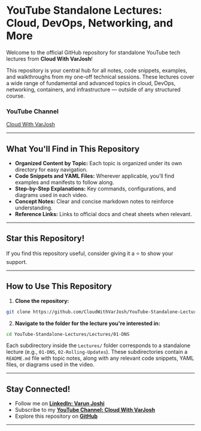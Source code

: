 # YouTube Standalone Lectures: Cloud, DevOps, Networking, and More

Welcome to the official GitHub repository for standalone YouTube tech lectures from **Cloud With VarJosh**!

This repository is your central hub for all notes, code snippets, examples, and walkthroughs from my one-off technical sessions. These lectures cover a wide range of fundamental and advanced topics in cloud, DevOps, networking, containers, and infrastructure — outside of any structured course.

### YouTube Channel
[Cloud With VarJosh](https://www.youtube.com/@CloudWithVarJosh)

---

## What You'll Find in This Repository

* **Organized Content by Topic:** Each topic is organized under its own directory for easy navigation.
* **Code Snippets and YAML Files:** Wherever applicable, you’ll find examples and manifests to follow along.
* **Step-by-Step Explanations:** Key commands, configurations, and diagrams used in each video.
* **Concept Notes:** Clear and concise markdown notes to reinforce understanding.
* **Reference Links:** Links to official docs and cheat sheets when relevant.

---

## Star this Repository!

If you find this repository useful, consider giving it a ⭐ to show your support.

---

## How to Use This Repository

1. **Clone the repository:**

```bash
git clone https://github.com/CloudWithVarJosh/YouTube-Standalone-Lectures.git
````


2. **Navigate to the folder for the lecture you're interested in:**

```bash
cd YouTube-Standalone-Lectures/Lectures/01-DNS
```

Each subdirectory inside the `Lectures/` folder corresponds to a standalone lecture (e.g., `01-DNS`, `02-Rolling-Updates`). These subdirectories contain a `README.md` file with topic notes, along with any relevant code snippets, YAML files, or diagrams used in the video.

---

## Stay Connected!

* Follow me on **[LinkedIn: Varun Joshi](https://www.linkedin.com/in/varun-joshi-2b516752/)**
* Subscribe to my **[YouTube Channel: Cloud With VarJosh](https://www.youtube.com/@CloudWithVarJosh)**
* Explore this repository on **[GitHub](https://github.com/CloudWithVarJosh/YouTube-Standalone-Lectures)**

---

